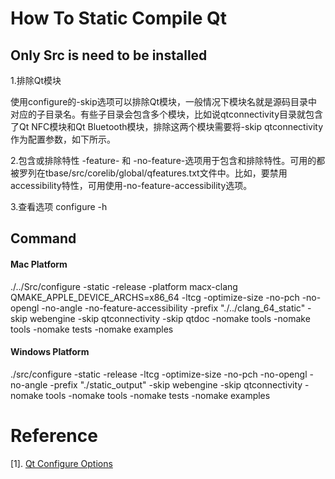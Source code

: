 # How To Static Compile Qt 

## Only Src is need to be installed

1.排除Qt模块

使用configure的-skip选项可以排除Qt模块，一般情况下模块名就是源码目录中对应的子目录名。有些子目录会包含多个模块，比如说qtconnectivity目录就包含了Qt NFC模块和Qt Bluetooth模块，排除这两个模块需要将-skip qtconnectivity作为配置参数，如下所示。

2.包含或排除特性
-feature-<feature> 和 -no-feature-<feature>选项用于包含和排除特性。可用的<feature>都被罗列在tbase/src/corelib/global/qfeatures.txt文件中。比如，要禁用accessibility特性，可用使用-no-feature-accessibility选项。

3.查看选项
configure -h
 
## Command
#### Mac Platform
./../Src/configure -static -release -platform macx-clang QMAKE_APPLE_DEVICE_ARCHS=x86_64 -ltcg -optimize-size -no-pch -no-opengl -no-angle -no-feature-accessibility -prefix "./../clang_64_static" -skip webengine -skip qtconnectivity -skip qtdoc -nomake tools -nomake tools -nomake tests -nomake examples 

#### Windows Platform
./src/configure -static -release -ltcg -optimize-size -no-pch -no-opengl -no-angle -prefix "./static_output" -skip webengine -skip qtconnectivity -nomake tools -nomake tools -nomake tests -nomake examples 

# Reference
[1]. [Qt Configure Options](https://doc.qt.io/qt-5/configure-options.html)
